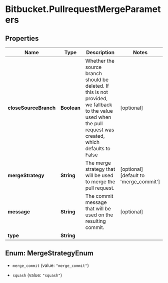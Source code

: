 # Bitbucket.PullrequestMergeParameters

## Properties

Name | Type | Description | Notes
------------ | ------------- | ------------- | -------------
**closeSourceBranch** | **Boolean** | Whether the source branch should be deleted. If this is not provided, we fallback to the value used when the pull request was created, which defaults to False | [optional] 
**mergeStrategy** | **String** | The merge strategy that will be used to merge the pull request. | [optional] [default to &#39;merge_commit&#39;]
**message** | **String** | The commit message that will be used on the resulting commit. | [optional] 
**type** | **String** |  | 



## Enum: MergeStrategyEnum


* `merge_commit` (value: `"merge_commit"`)

* `squash` (value: `"squash"`)




